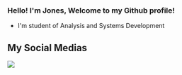 ### Hello! I'm Jones, Welcome to my Github profile!

- I'm student of Analysis and Systems Development <br>

## My Social Medias 
<div style="display: inline_block"> 
  <a href="https://www.linkedin.com/in/jones-ferreira-402151210/" target="_blank"><img src="https://img.shields.io/badge/LinkedIn-0077B5?style=for-the-badge&logo=linkedin&logoColor=white" target="_blank"></a>
</div>







